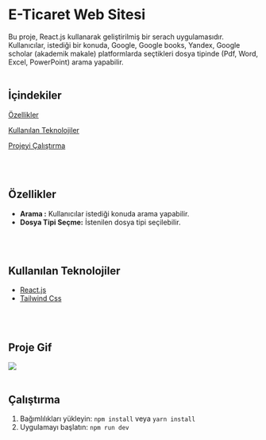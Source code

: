 # E-Ticaret Web Sitesi

Bu proje, React.js kullanarak geliştirilmiş bir serach uygulamasıdır. Kullanıcılar, istediği bir konuda, Google, Google books, Yandex, Google scholar (akademik makale) platformlarda seçtikleri dosya tipinde (Pdf, Word, Excel, PowerPoint) arama yapabilir.
<br><br>

## İçindekiler  
[Özellikler](#özellikler)  

[Kullanılan Teknolojiler](#kullanılan-teknolojiler)

[Projeyi Çalıştırma](#calistirma)  


<br><br>

<a name="özellikler"></a>

## Özellikler

- **Arama :** Kullanıcılar istediği konuda arama yapabilir.
- **Dosya Tipi Seçme:** İstenilen dosya tipi seçilebilir.

<br><br>
<a name="#kullanılan-teknolojiler"></a>

## Kullanılan Teknolojiler

- [React.js](https://reactjs.org/)
- [Tailwind Css](https://tailwindcss.com/)


<br> <br>


## Proje Gif

![](/src/e-ticaret.gif)
<br> <br>

<a name="calistirma"></a>

## Çalıştırma
1. Bağımlılıkları yükleyin: `npm install` veya `yarn install`
2. Uygulamayı başlatın: `npm run dev`